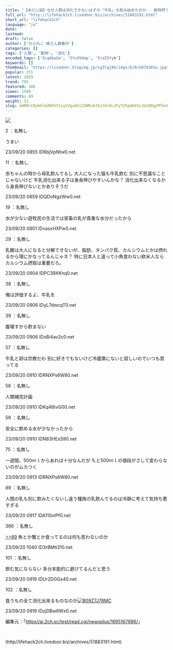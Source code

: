 ```yaml
---
title: "【未だに謎】なぜ人類は消化できないはずの「牛乳」を飲み始めたのか‥‥動物界では異例の行動"
full_url: "http://lifehack2ch.livedoor.biz/archives/51883191.html"
short_url: "lifehack2ch"
language: "ja"
date: 
lastmod: 
draft: false
author: ['のらねこ 嫁さん募集中']
categories: []
tags: ['人類', '動物', '消化']
encoded_tags: ['5Lq66aGe', '5YuV54mp', '5raI5YyW']
keywords: []
thumbnail: "https://livedoor.blogimg.jp/sg3lqj86/imgs/b/0/b078301e.jpg"
popular: 331
latest: 1859
trend: 795
featured: 386
views: 1589
comments: 69
weight: 11
slug: aHR0cC8vbGlmZWhhY2syY2gubGl2ZWRvb3IuYml6L2FyY2hpdmVzLzUxODgzMTkxLmh0bWw=
---
```


![](https://livedoor.blogimg.jp/sg3lqj86/imgs/b/0/b078301e.jpg)

<div><p class='t_name'>2 ：名無し</p> <p class='r1'>うまい </p><p>23/09/20 0855 ID6bjVpNtw0.net</p> <p class='t_name'>11 ：名無し</p> <p class='r4'>赤ちゃんの時から母乳飲んでるし 大人になった猫も牛乳飲む 別に不思議なことじゃないけど 牛乳消化出来る子は身長伸びやすいんかな？ 消化出来なくなるから身長伸びないとかありそうだ </p><p>23/09/20 0859 IDQDoNgzWw0.net</p> <p class='t_name'>19 ：名無し</p> <p class='r4'>水が少ない遊牧民の生活では家畜の乳が貴重な水分だったから </p><p>23/09/20 0901 IDvasxHXPw0.net</p> <p class='t_name'>29 ：名無し</p> <p class='r4'>乳糖は大人になると分解できないが、脂肪、タンパク質、カルシウムとかは摂れるから理にかなってるんじゃネ？ 特に日本人と違って小魚食わない欧米人ならカルシウム摂取は重要だろ。 </p><p>23/09/20 0904 IDPC39XKhq0.net</p> <p class='t_name'>38 ：名無し</p> <p class='r4'>俺は評価するよ、牛乳を </p><p>23/09/20 0906 IDyL7dwcqT0.net</p> <p class='t_name'>39 ：名無し</p> <p class='r4'>腹壊すから飲まない </p><p>23/09/20 0906 IDxBi4av2c0.net</p> <p class='t_name'>57 ：名無し</p> <p class='r4'>牛乳と卵は宗教だわ 別に好きでもないけど冷蔵庫にないと寂しいのでいつも買ってる </p><p>23/09/20 0910 IDRNXPs6W80.net</p> <p class='t_name'>58 ：名無し</p> <p class='r4'>人類補完計画 </p><p>23/09/20 0910 IDKq46tvG00.net</p> <p class='t_name'>59 ：名無し</p> <p class='r4'>安全に飲める水が少なかったから </p><p>23/09/20 0910 IDN83HEsS90.net</p> <p class='t_name'>75 ：名無し</p> <p class='r4'>一週間、500ｍｌからあれば十分なんだが 1Lと500ｍｌの値段がさして変わらないのがムカつく </p><p>23/09/20 0913 IDRNXPs6W80.net</p> <p class='t_name'>89 ：名無し</p> <p class='r4'>人間の乳も別に飲みたくないし違う種族の乳飲んでるのは冷静に考えて気持ち悪すぎる </p><p>23/09/20 0917 IDA11SxlPf0.net</p> <p class='t_name_res'>366 ：名無し</p> <p class='r4'><a href='#res_89'>>>89</a> 魚とか蟹とか食ってるのは何も思わないのか </p><p>23/09/20 1040 ID3rBMti310.net</p> <p class='t_name'>101 ：名無し</p> <p class='r4'>飲む気にならない 多分本能的に避けてるんだと思う </p><p>23/09/20 0919 IDUr2DGGs40.net</p> <p class='t_name'>102 ：名無し</p> <p class='r2'>食うもの全て消化出来るものなのか<a href='https//www.amazon.co.jp/dp/B09Z7J78MC/?tag=nishiky24-22' target='_blank'><img src='https//m.media-amazon.com/images/I/415PfihGUbL._SL500_.jpg' alt='B09Z7J78MC' border='0'></a> </p><p>23/09/20 0919 IDzjDBw6Wx0.net</p> <p class='p_url'>編集元：「<a href='https//ai.2ch.sc/test/read.cgi/newsplus/1695167686/' target='_blank'>https//ai.2ch.sc/test/read.cgi/newsplus/1695167686/</a>」</p> <br clear='all'></div>

(http//lifehack2ch.livedoor.biz/archives/51883191.html)
